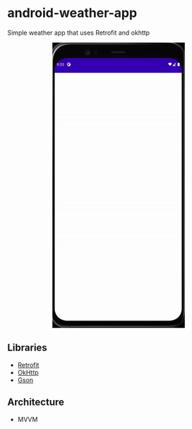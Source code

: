 # android-weather-app
Simple weather app that uses Retrofit and okhttp

<p align="center">
  <img width="300" height="645" src="https://github.com/RamziJabali/android-weather-app/blob/main/ScreenCapture/UIFixed.gif">
</p>

## Libraries
- [Retrofit](https://square.github.io/retrofit/)
- [OkHttp](https://square.github.io/okhttp/)
- [Gson](https://github.com/google/gson)

## Architecture 
- MVVM
